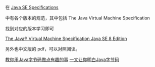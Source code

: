 在 [Java SE Specifications](https://docs.oracle.com/javase/specs/index.html)

中有各个版本的规范，其中包括 The Java Virtual Machine Specification

找到对应的版本学习即可

[The Java® Virtual Machine Specification Java SE 8 Edition](https://docs.oracle.com/javase/specs/jvms/se8/html/index.html)

另外也中文版的 pdf，可以对照阅读。

[教你用Java字节码做点有趣的事](https://juejin.im/post/5b51ff276fb9a04f914a922e)
[一文让你明白Java字节码](https://www.jianshu.com/p/252f381a6bc4)